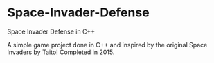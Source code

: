 # Space-Invader-Defense
Space Invader Defense in C++

A simple game project done in C++ and inspired by the original Space Invaders by Taito! Completed in 2015.
